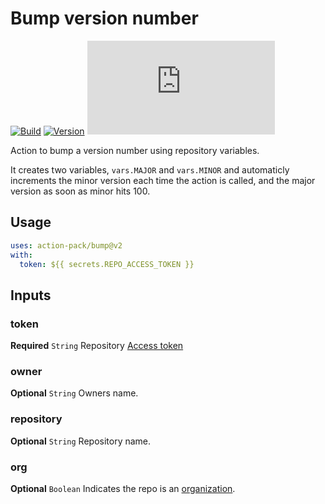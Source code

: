 # Bump version number
[![Build](https://github.com/action-pack/bump/actions/workflows/build.yml/badge.svg)](https://github.com/action-pack/bump/)
[![Version](https://img.shields.io/github/v/tag/action-pack/bump?label=version&sort=semver&color=066da5)](https://github.com/marketplace/actions/bump-version-number)
[![Size](https://img.shields.io/github/size/action-pack/bump/dist/index.js?branch=release/v2.01&label=size&color=066da5)](https://github.com/action-pack/bump/)

Action to bump a version number using repository variables.

It creates two variables, `vars.MAJOR` and `vars.MINOR` and automaticly increments the minor version each time the action is called, and the major version as soon as minor hits 100.

## Usage

```YAML
uses: action-pack/bump@v2
with:
  token: ${{ secrets.REPO_ACCESS_TOKEN }}
```

## Inputs

### token

**Required** `String` Repository [Access token](https://docs.github.com/en/github/authenticating-to-github/creating-a-personal-access-token)

### owner

**Optional** `String` Owners name.

### repository

**Optional** `String` Repository name.

### org

**Optional** `Boolean` Indicates the repo is an [organization](https://docs.github.com/en/github/setting-up-and-managing-organizations-and-teams/about-organizations).
